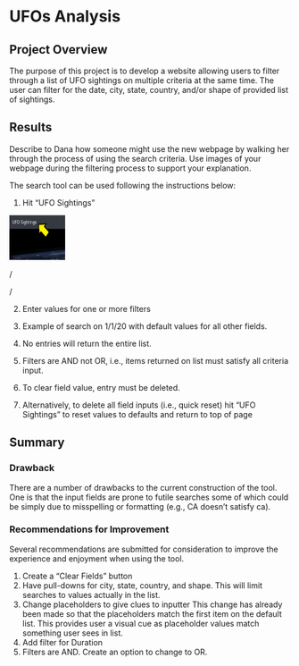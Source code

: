 # UFOs Analysis


## Project Overview

The purpose of this project is to develop a website allowing users to filter through a list of UFO sightings on multiple criteria at the same time.  The user can filter for the date, city, state, country, and/or shape of provided list of sightings.

## Results

Describe to Dana how someone might use the new webpage by walking her through the process of using the search criteria. Use images of your webpage during the filtering process to support your explanation.

The search tool can be used following the instructions below:

1.	Hit “UFO Sightings”

 <img src="https://github.com/honoruru/UFOs/blob/main/Challenge%20Images/top%20image2.png" width="100" height="80"/>

/<p align="center">
 
/</p>

2.	Enter values for one or more filters 

 

3.	Example of search on 1/1/20 with default values for all other fields.
 

4.	No entries will return the entire list.
5.	Filters are AND not OR, i.e., items returned on list must satisfy all criteria input.
6.	To clear field value, entry must be deleted.
7.	Alternatively, to delete all field inputs (i.e., quick reset) hit “UFO Sightings” to reset values to defaults and return to top of page

## Summary

### Drawback 

There are a number of drawbacks to the current construction of the tool. One is that the input fields are prone to futile searches some of which could be simply due to misspelling or formatting (e.g., CA doesn’t satisfy ca).


### Recommendations for Improvement
Several recommendations are submitted for consideration to improve the experience and enjoyment when using the tool.
1.	Create a “Clear Fields” button
2.	Have pull-downs for city, state, country, and shape. This will limit searches to values actually in the list. 
3.	Change placeholders to give clues to inputter This change has already been made so that the placeholders match the first item on the default list.  This provides user a visual cue as placeholder values match something user sees in list. 
4.	Add filter for Duration
5.	Filters are AND. Create an option to change to OR.

